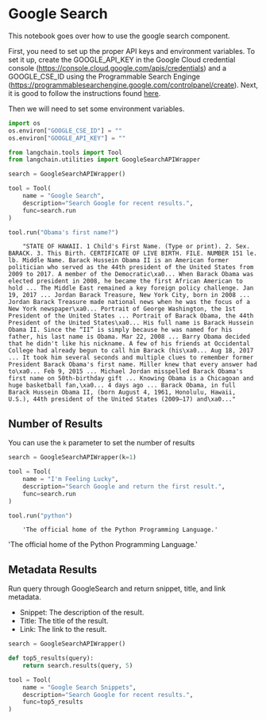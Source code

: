 # Google Search

This notebook goes over how to use the google search component.

First, you need to set up the proper API keys and environment variables. To set it up, create the GOOGLE_API_KEY in the Google Cloud credential console (https://console.cloud.google.com/apis/credentials) and a GOOGLE_CSE_ID using the Programmable Search Enginge (https://programmablesearchengine.google.com/controlpanel/create). Next, it is good to follow the instructions found [here](https://stackoverflow.com/questions/37083058/programmatically-searching-google-in-python-using-custom-search).

Then we will need to set some environment variables.

<!-- WARNING: THIS FILE WAS AUTOGENERATED! DO NOT EDIT! Instead, edit the notebook w/the location & name as this file. -->


```python
import os
os.environ["GOOGLE_CSE_ID"] = ""
os.environ["GOOGLE_API_KEY"] = ""
```


```python
from langchain.tools import Tool
from langchain.utilities import GoogleSearchAPIWrapper

search = GoogleSearchAPIWrapper()

tool = Tool(
    name = "Google Search",
    description="Search Google for recent results.",
    func=search.run
)
```


```python
tool.run("Obama's first name?")
```

<CodeOutputBlock lang="python">

```
    "STATE OF HAWAII. 1 Child's First Name. (Type or print). 2. Sex. BARACK. 3. This Birth. CERTIFICATE OF LIVE BIRTH. FILE. NUMBER 151 le. lb. Middle Name. Barack Hussein Obama II is an American former politician who served as the 44th president of the United States from 2009 to 2017. A member of the Democratic\xa0... When Barack Obama was elected president in 2008, he became the first African American to hold ... The Middle East remained a key foreign policy challenge. Jan 19, 2017 ... Jordan Barack Treasure, New York City, born in 2008 ... Jordan Barack Treasure made national news when he was the focus of a New York newspaper\xa0... Portrait of George Washington, the 1st President of the United States ... Portrait of Barack Obama, the 44th President of the United States\xa0... His full name is Barack Hussein Obama II. Since the “II” is simply because he was named for his father, his last name is Obama. Mar 22, 2008 ... Barry Obama decided that he didn't like his nickname. A few of his friends at Occidental College had already begun to call him Barack (his\xa0... Aug 18, 2017 ... It took him several seconds and multiple clues to remember former President Barack Obama's first name. Miller knew that every answer had to\xa0... Feb 9, 2015 ... Michael Jordan misspelled Barack Obama's first name on 50th-birthday gift ... Knowing Obama is a Chicagoan and huge basketball fan,\xa0... 4 days ago ... Barack Obama, in full Barack Hussein Obama II, (born August 4, 1961, Honolulu, Hawaii, U.S.), 44th president of the United States (2009–17) and\xa0..."
```

</CodeOutputBlock>

## Number of Results
You can use the `k` parameter to set the number of results


```python
search = GoogleSearchAPIWrapper(k=1)

tool = Tool(
    name = "I'm Feeling Lucky",
    description="Search Google and return the first result.",
    func=search.run
)
```


```python
tool.run("python")
```

<CodeOutputBlock lang="python">

```
    'The official home of the Python Programming Language.'
```

</CodeOutputBlock>

'The official home of the Python Programming Language.'

## Metadata Results

Run query through GoogleSearch and return snippet, title, and link metadata.

- Snippet: The description of the result.
- Title: The title of the result.
- Link: The link to the result.


```python
search = GoogleSearchAPIWrapper()

def top5_results(query):
    return search.results(query, 5)

tool = Tool(
    name = "Google Search Snippets",
    description="Search Google for recent results.",
    func=top5_results
)
```

